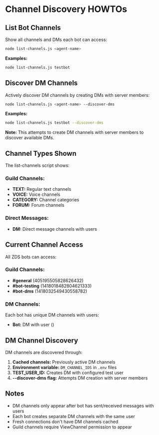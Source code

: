 # Channel Discovery HOWTOs

## List Bot Channels

Show all channels and DMs each bot can access:

```bash
node list-channels.js <agent-name>
```

**Examples:**
```bash
node list-channels.js testbot
```

## Discover DM Channels

Actively discover DM channels by creating DMs with server members:

```bash
node list-channels.js <agent-name> --discover-dms
```

**Examples:**
```bash
node list-channels.js testbot --discover-dms
```

**Note:** This attempts to create DM channels with server members to discover available DMs.

## Channel Types Shown

The list-channels script shows:

### Guild Channels:
- **TEXT:** Regular text channels
- **VOICE:** Voice channels  
- **CATEGORY:** Channel categories
- **FORUM:** Forum channels

### Direct Messages:
- **DM:** Direct message channels with users

## Current Channel Access

All ZDS bots can access:

### Guild Channels:
- **#general** (405195505828626432)
- **#bot-testing** (1418018482804621333)
- **#bot-dms** (1418032549430558782)

### DM Channels:
Each bot has unique DM channels with users:
- **Bot:** DM with user (<dm-channel-id>)

## DM Channel Discovery

DM channels are discovered through:
1. **Cached channels:** Previously active DM channels
2. **Environment variable:** `DM_CHANNEL_IDS` in `.env` files
3. **TEST_USER_ID:** Creates DM with configured test user
4. **--discover-dms flag:** Attempts DM creation with server members

## Notes

- DM channels only appear after bot has sent/received messages with users
- Each bot creates separate DM channels with the same user
- Fresh connections don't have DM channels cached
- Guild channels require ViewChannel permission to appear